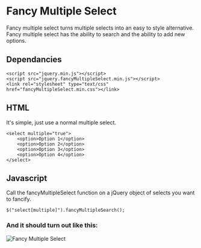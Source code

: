 # Fancy Multiple Select
Fancy multiple select turns multiple selects into an easy to style alternative. Fancy multiple select has the ability to search and the ability to add new options.
## Dependancies
```
<script src="jquery.min.js"></script>
<script src="jquery.fancyMultipleSelect.min.js"></script>
<link rel="stylesheet" type="text/css" href="fancyMultipleSelect.min.css"></link>
```
## HTML
It's simple, just use a normal multiple select.
```
<select multiple="true">
    <option>Option 1</option>
    <option>Option 2</option>
    <option>Option 3</option>
    <option>Option 4</option>
</select>
```
## Javascript
Call the fancyMultipleSelect function on a jQuery object of selects you want to fancify.
```
$("select[multiple]").fancyMultipleSearch();
```
### And it should turn out like this:
![Fancy Multiple Select](http://smileyjames.github.io/fancyMultipleSelect/fancy.png)
